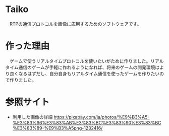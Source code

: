# Taiko
　RTPの通信プロトコルを画像に応用するためのソフトウェアです。
# 作った理由
　ゲームで使うリアルタイムプロトコルを使いたいがために作りました。リアルタイム通信のゲームが手軽に作れるようになれば、将来のゲームの開発環境はより良くなるはずだし、自分自身もリアルタイム通信を使ったゲームを作りたいので作りました。

# 参照サイト
* 利用した画像の詳細
https://pixabay.com/ja/photos/%E9%B3%A5-%E3%83%96%E3%83%AB%E3%83%BC%E3%83%90%E3%83%BC%E3%83%89-%E9%B3%A5png-1232416/
